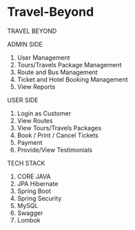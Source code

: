 # Travel-Beyond


TRAVEL BEYOND 


ADMIN SIDE

 1. User Management
 2. Tours/Travels Package Management
 3. Route and Bus Management
 4. Ticket  and Hotel Booking Management
 5. View Reports 

USER SIDE

 1. Login as Customer
 2. View Routes 
 3. View  Tours/Travels  Packages
 4. Book / Print / Cancel  Tickets
 5. Payment  
 6. Provide/View Testimonials 

TECH STACK

  1. CORE JAVA
  2. JPA Hibernate
  3. Spring Boot
  4. Spring Security
  5. MySQL
  6. Swagger
  7. Lombok


